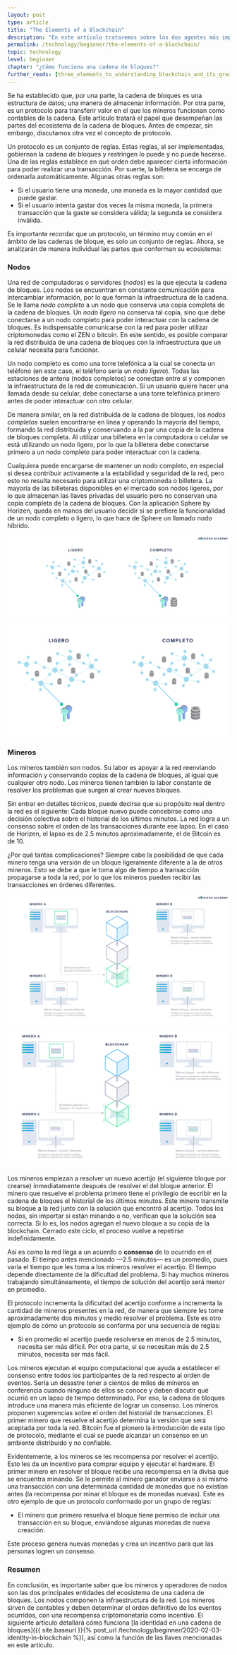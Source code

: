 ```yaml
---
layout: post
type: article
title: "The Elements of a Blockchain"
description: "En este artículo trataremos sobre los dos agentes más importantes en el ecosistema de una cadena; el minero y el nodo. "
permalink: /technology/beginner/the-elements-of-a-blockchain/
topic: technology
level: beginner
chapter: "¿Cómo funciona una cadena de bloques?"
further_reads: [three_elements_to_understanding_blockchain_and_its_greatest_opportunity, blockchain_technology_explained_introduction_meaning_and_applications]
---
```


Se ha establecido que, por una parte, la cadena de bloques es una estructura de datos; una manera de almacenar información. Por otra parte, es un protocolo para transferir valor en el que los mineros funcionan como contables de la cadena. Este artículo tratará el papel que desempeñan las partes del ecosistema de la cadena de bloques. Antes de empezar, sin embargo, discutamos otra vez el concepto de protocolo.

Un protocolo es un conjunto de reglas. Estas reglas, al ser implementadas, gobiernan la cadena de bloques y restringen lo puede y no puede hacerse. Una de las reglas establece en qué orden debe aparecer cierta información para poder realizar una transacción. Por suerte, la billetera se encarga de ordenarla automáticamente. Algunas otras reglas son:

 - Si el usuario tiene una moneda, una moneda es la mayor cantidad que puede gastar.
 - Si el usuario intenta gastar dos veces la misma moneda, la primera transacción que la gaste se considera válida; la segunda se considera inválida.

Es importante recordar que un protocolo, un término muy común en el ámbito de las cadenas de bloque, es solo un conjunto de reglas. Ahora, se analizarán de manera individual las partes que conforman su ecosistema:

### Nodos

Una red de computadoras o servidores (_nodos_) es la que ejecuta la cadena de bloques. Los nodos se encuentran en constante comunicación para intercambiar información, por lo que forman la infraestructura de la cadena. Se le llama _nodo completo_ a un nodo que conserva una copia completa de la cadena de bloques. Un _nodo ligero_ no conserva tal copia, sino que debe conectarse a un nodo completo para poder interactuar con la cadena de bloques. Es indispensable comunicarse con la red para poder utilizar criptomonedas como el ZEN o bitcoin. En este sentido, es posible comparar la red distribuida de una cadena de bloques con la infraestructura que un celular necesita para funcionar. 

Un nodo completo es como una torre telefónica a la cual se conecta un teléfono (en este caso, el teléfono sería _un nodo ligero_). Todas las estaciones de antena (nodos completos) se conectan entre sí y componen la infraestructura de la red de comunicación. Si un usuario quiere hacer una llamada desde su celular, debe conectarse a una torre telefónica primero antes de poder interactuar con otro celular.

De manera similar, en la red distribuida de la cadena de bloques, los _nodos completos_ suelen encontrarse en línea y operando la mayoría del tiempo, formando la red distribuida y conservando a la par una copia de la cadena de bloques completa. Al utilizar una billetera en la computadora o celular se está utilizando un nodo ligero, por lo que la billetera debe conectarse primero a un nodo completo para poder interactuar con la cadena.

Cualquiera puede encargarse de mantener un nodo completo, en especial si desea contribuir activamente a la estabilidad y seguridad de la red, pero esto no resulta necesario para utilizar una criptomoneda o billetera. La mayoría de las billeteras disponibles en el mercado son nodos ligeros, por lo que almacenan las llaves privadas del usuario pero no conservan una copia completa de la cadena de bloques. Con la aplicación Sphere by Horizen, queda en manos del usuario decidir si se prefiere la funcionalidad de un nodo completo o ligero, lo que hace de Sphere un llamado nodo híbrido.

![Nodes in ES](/assets/post_files/technology/beginner/the-elements-of-a-blockchain/ES_nodes_D.jpg)
![Nodes in ES](/assets/post_files/technology/beginner/the-elements-of-a-blockchain/ES_nodes_M.jpg)

### Mineros

Los mineros también son nodos. Su labor es apoyar a la red reenviando información y conservando copias de la cadena de bloques, al igual que cualquier otro nodo. Los mineros tienen también la labor constante de resolver los problemas que surgen al crear nuevos bloques. 

Sin entrar en detalles técnicos, puede decirse que su propósito real dentro la red es el siguiente: Cada bloque nuevo puede concebirse como una decisión colectiva sobre el historial de los últimos minutos. La red logra a un consenso sobre el orden de las transacciones durante ese lapso. En el caso de Horizen, el lapso es de 2.5 minutos aproximadamente, el de Bitcoin es de 10.

¿Por qué tantas complicaciones? Siempre cabe la posibilidad de que cada minero tenga una versión de un bloque ligeramente diferente a la de otros mineros. Esto se debe a que le toma algo de tiempo a transacción propagarse a toda la red, por lo que los mineros pueden recibir las transacciones en órdenes diferentes.

![Miner in ES](/assets/post_files/technology/beginner/the-elements-of-a-blockchain/ES_miner_D.jpg)
![Miner in ES](/assets/post_files/technology/beginner/the-elements-of-a-blockchain/ES_miner_M.jpg)

Los mineros empiezan a resolver un nuevo acertijo (el siguiente bloque por crearse) inmediatamente después de resolver el del bloque anterior. El minero que resuelve el problema primero tiene el privilegio de escribir en la cadena de bloques el historial de los últimos minutos. Este minero transmite su bloque a la red junto con la solución que encontró al acertijo. Todos los nodos, sin importar si están minando o no, verifican que la solución sea correcta. Si lo es, los nodos agregan el nuevo bloque a su copia de la blockchain. Cerrado este ciclo, el proceso vuelve a repetirse indefinidamente.

Así es como la red llega a un acuerdo o **consenso** de lo ocurrido en el pasado. El tiempo antes mencionado —2.5 minutos— es un promedio, pues varía el tiempo que les toma a los mineros resolver el acertijo. El tiempo depende directamente de la dificultad del problema. Si hay muchos mineros trabajando simultáneamente, el tiempo de solución del acertijo será menor en promedio.

El protocolo incrementa la dificultad del acertijo conforme a incrementa la cantidad de mineros presentes en la red, de manera que siempre les tome aproximadamente dos minutos y medio resolver el problema. Este es otro ejemplo de cómo un protocolo se conforma por una secuencia de reglas:

 - Si en promedio el acertijo puede resolverse en menos de 2.5 minutos, necesita ser más difícil. Por otra parte, si se necesitan más de 2.5 minutos, necesita ser más fácil.

Los mineros ejecutan el equipo computacional que ayuda a establecer el consenso entre todos los participantes de la red respecto al orden de eventos. Sería un desastre tener a cientos de miles de mineros en conferencia cuando ninguno de ellos se conoce y deben discutir qué ocurrió en un lapso de tiempo determinado. Por eso, la cadena de bloques introduce una manera más eficiente de lograr un consenso. Los mineros proponen sugerencias sobre el orden del historial de transacciones. El primer minero que resuelve el acertijo determina la versión que será aceptada por toda la red. Bitcoin fue el pionero la introducción de este tipo de protocolo, mediante el cual se puede alcanzar un consenso en un ambiente distribuido y no confiable.

Evidentemente, a los mineros se les recompensa por resolver el acertijo. Esto les da un incentivo para comprar equipo y ejecutar el hardware. El primer minero en resolver el bloque recibe una recompensa en la divisa que se encuentra minando. Se le permite al minero ganador enviarse a sí mismo una transacción con una determinada cantidad de monedas que no existían antes (la recompensa por minar el bloque es de monedas nuevas). Este es otro ejemplo de que un protocolo conformado por un grupo de reglas:

 - El minero que primero resuelva el bloque tiene permiso de incluir una transacción en su bloque, enviándose algunas monedas de nueva creación.

Este proceso genera nuevas monedas y crea un incentivo para que las personas logren un consenso.

### Resumen

En conclusión, es importante saber que los mineros y operadores de nodos son las dos principales entidades del ecosistema de una cadena de bloques. Los nodos componen la infraestructura de la red. Los mineros sirven de contables y deben determinar el orden definitivo de los eventos ocurridos, con una recompensa criptomonetaria como incentivo. El siguiente artículo detallará cómo funciona [la identidad en una cadena de bloques]({{ site.baseurl }}{% post_url /technology/beginner/2020-02-03-identity-in-blockchain %}), así como la función de las llaves mencionadas en este artículo.